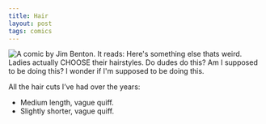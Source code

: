```yaml
---
title: Hair
layout: post
tags: comics
---
```


<div class="lightbox">
	<img src="{{ site.baseurl }}/resources/posts/2013-04-15-hair/jim-benton.jpg" alt="A comic by Jim Benton. It reads: Here's something else thats weird. Ladies actually CHOOSE their hairstyles. Do dudes do this? Am I supposed to be doing this? I wonder if I'm supposed to be doing this."/>
</div>

All the hair cuts I’ve had over the years:

- Medium length, vague quiff.
- Slightly shorter, vague quiff.